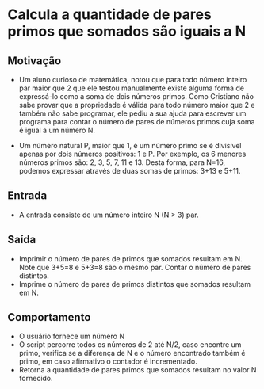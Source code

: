 # Calcula a quantidade de pares primos que somados são iguais a N

## Motivação

- Um aluno curioso de matemática, notou que para todo número inteiro par maior que 2 que ele testou manualmente existe alguma forma de expressá-lo como a soma de dois números primos. Como Cristiano não sabe provar que a propriedade é válida para todo número maior que 2 e também não sabe programar, ele pediu a sua ajuda para escrever um programa para contar o número de pares de números primos cuja soma é igual a um número N.

- Um número natural P, maior que 1, é um número primo se é divisível apenas por dois números positivos: 1 e P. Por exemplo, os 6 menores números primos são: 2, 3, 5, 7, 11 e 13. Desta forma, para N=16, podemos expressar através de duas somas de primos: 3+13 e 5+11.

## Entrada

- A entrada consiste de um número inteiro N (N > 3) par.

## Saída

- Imprimir o número de pares de primos que somados resultam em N. Note que 3+5=8 e 5+3=8 são o mesmo par. Contar o número de pares distintos.
- Imprime o número de pares de primos distintos que somados resultam em N. 

## Comportamento

- O usuário fornece um número N
- O script percorre todos os números de 2 até N/2, caso encontre um primo, verifica se a diferença de N e o número encontrado também é primo, em caso afirmativo o contador é incrementado.
- Retorna a quantidade de pares primos que somados resultam no valor N fornecido.
